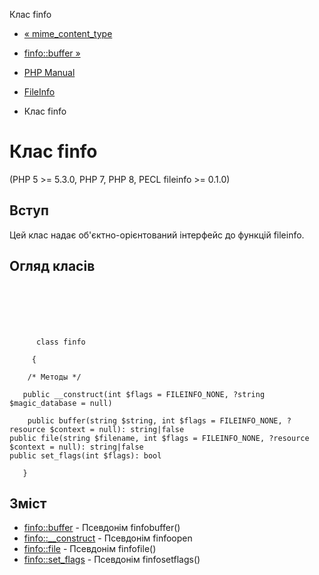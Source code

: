 Клас finfo

-   [« mime\_content\_type](function.mime-content-type.html)
    
-   [finfo::buffer »](finfo.buffer.html)
    
-   [PHP Manual](index.html)
    
-   [FileInfo](book.fileinfo.html)
    
-   Клас finfo
    

# Клас finfo

(PHP 5 >= 5.3.0, PHP 7, PHP 8, PECL fileinfo >= 0.1.0)

## Вступ

Цей клас надає об'єктно-орієнтований інтерфейс до функцій fileinfo.

## Огляд класів

```classsynopsis

     
    

    
     
      class finfo
     
     {

    /* Методы */
    
   public __construct(int $flags = FILEINFO_NONE, ?string $magic_database = null)

    public buffer(string $string, int $flags = FILEINFO_NONE, ?resource $context = null): string|false
public file(string $filename, int $flags = FILEINFO_NONE, ?resource $context = null): string|false
public set_flags(int $flags): bool

   }
```

## Зміст

-   [finfo::buffer](finfo.buffer.html) - Псевдонім finfobuffer()
-   [finfo::\_\_construct](finfo.construct.html) - Псевдонім finfoopen
-   [finfo::file](finfo.file.html) - Псевдонім finfofile()
-   [finfo::set\_flags](finfo.set-flags.html) - Псевдонім finfosetflags()